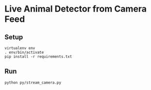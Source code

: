 # Live Animal Detector from Camera Feed

## Setup

```
virtualenv env
. env/bin/activate
pip install -r requirements.txt
```

## Run

```
python py/stream_camera.py
```